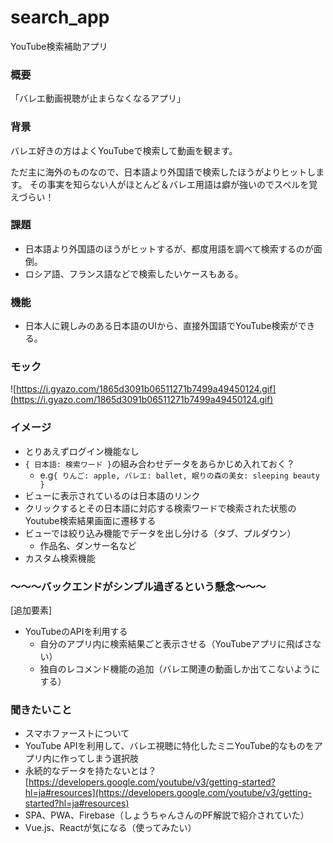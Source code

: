 # search_app
YouTube検索補助アプリ

### 概要

「バレエ動画視聴が止まらなくなるアプリ」

### 背景

バレエ好きの方はよくYouTubeで検索して動画を観ます。

ただ主に海外のものなので、日本語より外国語で検索したほうがよりヒットします。
その事実を知らない人がほとんど＆バレエ用語は癖が強いのでスペルを覚えづらい！

### 課題

- 日本語より外国語のほうがヒットするが、都度用語を調べて検索するのが面倒。
- ロシア語、フランス語などで検索したいケースもある。

### 機能

- 日本人に親しみのある日本語のUIから、直接外国語でYouTube検索ができる。

### 

### モック

![https://i.gyazo.com/1865d3091b06511271b7499a49450124.gif](https://i.gyazo.com/1865d3091b06511271b7499a49450124.gif)

### イメージ

- とりあえずログイン機能なし
- `{ 日本語: 検索ワード }`の組み合わせデータをあらかじめ入れておく？
    - e.g`{ りんご: apple, バレエ: ballet, 眠りの森の美女: sleeping beauty }`
- ビューに表示されているのは日本語のリンク
- クリックするとその日本語に対応する検索ワードで検索された状態のYoutube検索結果画面に遷移する
- ビューでは絞り込み機能でデータを出し分ける（タブ、プルダウン）
    - 作品名、ダンサー名など
- カスタム検索機能

### 〜〜〜バックエンドがシンプル過ぎるという懸念〜〜〜
[追加要素]
- YouTubeのAPIを利用する
    - 自分のアプリ内に検索結果ごと表示させる（YouTubeアプリに飛ばさない）
    - 独自のレコメンド機能の追加（バレエ関連の動画しか出てこないようにする）

### 聞きたいこと

- スマホファーストについて
- YouTube APIを利用して、バレエ視聴に特化したミニYouTube的なものをアプリ内に作ってしまう選択肢
- 永続的なデータを持たないとは？ [https://developers.google.com/youtube/v3/getting-started?hl=ja#resources](https://developers.google.com/youtube/v3/getting-started?hl=ja#resources)
- SPA、PWA、Firebase（しょうちゃんさんのPF解説で紹介されていた）
- Vue.js、Reactが気になる（使ってみたい）
